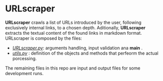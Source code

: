 # URLscraper
**URLscraper** crawls a list of URLs introduced by the user, following exclusively internal links, to a chosen depth. 
Aditionally, **URLscraper** extracts the textual content of the found links in markdown format.
URLscraper is composed by the files:
  - [*URLscraper.py*](URLscraper.py): arguments handling, input validation ana __main__ .
  - [*utils.py*](utils.py) : definition of the objects and methods that perfeorm the actual porcessing. 
 
 The remaining files in this repo are input and output files for some development runs.

